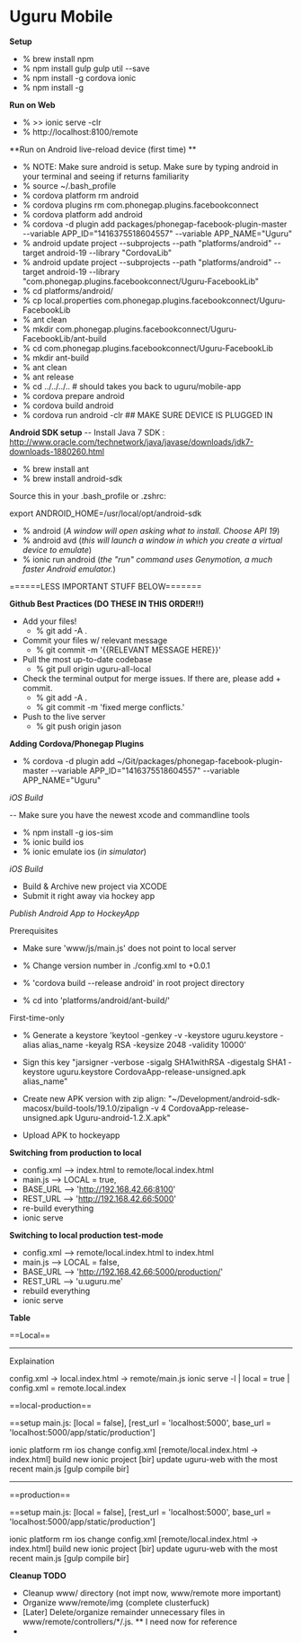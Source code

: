 Uguru Mobile
============

**Setup**

- % brew install npm
- % npm install gulp gulp util --save
- % npm install -g cordova ionic
- % npm install -g

**Run on Web**

- % >> ionic serve -clr
- % http://localhost:8100/remote

**Run on Android live-reload device (first time) **
- % NOTE: Make sure android is setup. Make sure by typing android in your terminal and seeing if returns familiarity
- % source ~/.bash_profile
- % cordova platform rm android 
- % cordova plugins rm com.phonegap.plugins.facebookconnect
- % cordova platform add android
- % cordova -d plugin add packages/phonegap-facebook-plugin-master --variable APP_ID="1416375518604557" --variable APP_NAME="Uguru"
- % android update project --subprojects --path "platforms/android" --target android-19 --library "CordovaLib"
- % android update project --subprojects --path "platforms/android" --target android-19 --library "com.phonegap.plugins.facebookconnect/Uguru-FacebookLib"
- % cd platforms/android/
- % cp local.properties com.phonegap.plugins.facebookconnect/Uguru-FacebookLib
- % ant clean
- % mkdir com.phonegap.plugins.facebookconnect/Uguru-FacebookLib/ant-build
- % cd com.phonegap.plugins.facebookconnect/Uguru-FacebookLib
- % mkdir ant-build
- % ant clean
- % ant release
- % cd ../../../.. # should takes you back to uguru/mobile-app
- % cordova prepare android
- % cordova build android
- % cordova run android -clr ## MAKE SURE DEVICE IS PLUGGED IN

**Android SDK setup**
-- Install Java 7 SDK : http://www.oracle.com/technetwork/java/javase/downloads/jdk7-downloads-1880260.html
- % brew install ant
- % brew install android-sdk

Source this in your .bash_profile or .zshrc:

export ANDROID_HOME=/usr/local/opt/android-sdk

- % android (*A window will open asking what to install. Choose API 19*)
- % android avd (*this will launch a window in which you create a virtual device to emulate*)
- % ionic run android (*the "run" command uses Genymotion, a much faster Android emulator.*)

======LESS IMPORTANT STUFF BELOW=======



**Github Best Practices (DO THESE IN THIS ORDER!!)**
- Add your files!
    - % git add -A .
- Commit your files w/ relevant message
    - % git commit -m '{{RELEVANT MESSAGE HERE}}'
- Pull the most up-to-date codebase
    - % git pull origin uguru-all-local
- Check the terminal output for merge issues. If there are, please add + commit.
    - % git add -A .
    - % git commit -m 'fixed merge conflicts.'
- Push to the live server
    - % git push origin jason

**Adding Cordova/Phonegap Plugins**

- % cordova -d plugin add ~/Git/packages/phonegap-facebook-plugin-master --variable APP_ID="1416375518604557" --variable APP_NAME="Uguru"


*iOS Build*

-- Make sure you have the newest xcode and commandline tools

- % npm install -g ios-sim
- % ionic build ios
- % ionic emulate ios (*in simulator*)

*iOS Build*
- Build & Archive new project via XCODE
- Submit it right away via hockey app

*Publish Android App to HockeyApp*

Prerequisites
- Make sure 'www/js/main.js' does not point to local server

- % Change version number in ./config.xml to +0.0.1
- % 'cordova build --release android' in root project directory
- % cd into 'platforms/android/ant-build/'

First-time-only
- % Generate a keystore 'keytool -genkey -v -keystore uguru.keystore -alias alias_name -keyalg RSA -keysize 2048 -validity 10000'


- Sign this key "jarsigner -verbose -sigalg SHA1withRSA -digestalg SHA1 -keystore uguru.keystore CordovaApp-release-unsigned.apk alias_name"
- Create new APK version with zip align: "~/Development/android-sdk-macosx/build-tools/19.1.0/zipalign -v 4 CordovaApp-release-unsigned.apk Uguru-android-1.2.X.apk"
- Upload APK to hockeyapp


**Switching from production to local**
- config.xml --> index.html to remote/local.index.html
- main.js --> LOCAL = true,
- BASE_URL --> 'http://192.168.42.66:8100'
- REST_URL --> 'http://192.168.42.66:5000'
- re-build everything
- ionic serve

**Switching to local production test-mode**
- config.xml --> remote/local.index.html to index.html
- main.js --> LOCAL = false,
- BASE_URL --> 'http://192.168.42.66:5000/production/'
- REST_URL --> 'u.uguru.me'
- rebuild everything
- ionic serve

**Table**

==Local==
- - - - - - - - - -
Explaination

config.xml -> local.index.html -> remote/main.js
ionic serve -l | local = true | config.xml = remote.local.index


==local-production==

==setup
main.js: [local = false], [rest_url = 'localhost:5000', base_url = 'localhost:5000/app/static/production']

ionic platform rm ios
change config.xml [remote/local.index.html -> index.html]
build new ionic project [bir]
update uguru-web with the most recent main.js [gulp compile bir]
- - - - - - - - - -

==production==

==setup
main.js: [local = false], [rest_url = 'localhost:5000', base_url = 'localhost:5000/app/static/production']

ionic platform rm ios
change config.xml [remote/local.index.html -> index.html]
build new ionic project [bir]
update uguru-web with the most recent main.js [gulp compile bir]

**Cleanup TODO**
- Cleanup www/ directory (not impt now, www/remote more important)
- Organize www/remote/img (complete clusterfuck)
- [Later] Delete/organize remainder unnecessary files in  www/remote/controllers/*/.js. ** I need now for reference
-


